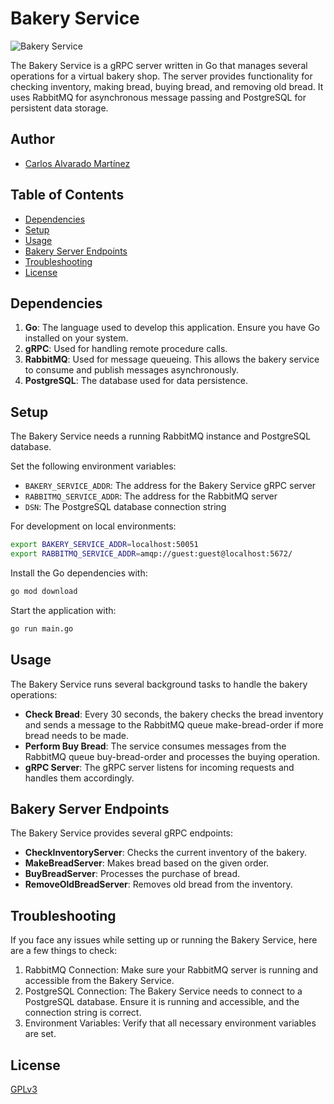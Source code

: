 # Bakery Service

![Bakery Service](./images/bakery-frontend.png)

The Bakery Service is a gRPC server written in Go that manages several operations for a virtual bakery shop. The server provides functionality for checking inventory, making bread, buying bread, and removing old bread. It uses RabbitMQ for asynchronous message passing and PostgreSQL for persistent data storage.
## Author
- [Carlos Alvarado Martínez](https://calvarado04.com)

## Table of Contents
- [Dependencies](#dependencies)
- [Setup](#setup)
- [Usage](#usage)
- [Bakery Server Endpoints](#bakery-server-endpoints)
- [Troubleshooting](#troubleshooting)
- [License](#license)

## Dependencies

1. **Go**: The language used to develop this application. Ensure you have Go installed on your system.
2. **gRPC**: Used for handling remote procedure calls.
3. **RabbitMQ**: Used for message queueing. This allows the bakery service to consume and publish messages asynchronously.
4. **PostgreSQL**: The database used for data persistence.

## Setup

The Bakery Service needs a running RabbitMQ instance and PostgreSQL database.

Set the following environment variables:

- `BAKERY_SERVICE_ADDR`: The address for the Bakery Service gRPC server
- `RABBITMQ_SERVICE_ADDR`: The address for the RabbitMQ server
- `DSN`: The PostgreSQL database connection string

For development on local environments:

```bash
export BAKERY_SERVICE_ADDR=localhost:50051
export RABBITMQ_SERVICE_ADDR=amqp://guest:guest@localhost:5672/
```

Install the Go dependencies with:

```bash
go mod download
```

Start the application with:

```bash
go run main.go
```

## Usage

The Bakery Service runs several background tasks to handle the bakery operations:

- **Check Bread**: Every 30 seconds, the bakery checks the bread inventory and sends a message to the RabbitMQ queue make-bread-order if more bread needs to be made.
- **Perform Buy Bread**: The service consumes messages from the RabbitMQ queue buy-bread-order and processes the buying operation.
- **gRPC Server**: The gRPC server listens for incoming requests and handles them accordingly.

## Bakery Server Endpoints
The Bakery Service provides several gRPC endpoints:

- **CheckInventoryServer**: Checks the current inventory of the bakery.
- **MakeBreadServer**: Makes bread based on the given order.
- **BuyBreadServer**: Processes the purchase of bread.
- **RemoveOldBreadServer**: Removes old bread from the inventory.

## Troubleshooting
If you face any issues while setting up or running the Bakery Service, here are a few things to check:

1. RabbitMQ Connection: Make sure your RabbitMQ server is running and accessible from the Bakery Service.
2. PostgreSQL Connection: The Bakery Service needs to connect to a PostgreSQL database. Ensure it is running and accessible, and the connection string is correct.
3. Environment Variables: Verify that all necessary environment variables are set.

## License
[GPLv3](https://www.gnu.org/licenses/gpl-3.0.en.html)
